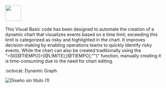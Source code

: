 ## <picture> <img src = "https://github.com/7oSkaaa/7oSkaaa/blob/main/Images/Statistics.gif?raw=true" width = 50px> 

This Visual Basic code has been designed to automate the creation of a dynamic chart that visualizes events based on a time limit; exceeding this limit is categorized as risky and highlighted in the chart. It improves decision-making by enabling operations teams to quickly identify risky events. While the chart can also be created traditionally using the "=SI([@TIEMPO]>[@LÍMITE];[@TIEMPO];"")" function, manually creating it is time-consuming due to the need for chart editing.

:octocat: Dynamic Graph

![Diseño sin título (1)](https://github.com/YoyLopez/Dynamic_Graph_By_Risks/assets/172577623/0b45320e-36c0-4804-a21d-cef3a8a86830)
